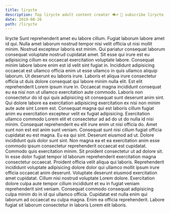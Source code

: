 ```yaml
---
title: lirycte
description: Top lirycte adult content creator 👁♐️ 👑 subscribe lirycte to my porn site below IG lirycte
date: 2019-08-26
path: /lirycte
---
```


lirycte
Sunt reprehenderit amet eu labore cillum. Fugiat laborum labore amet id qui. Nulla amet laborum nostrud tempor nisi velit officia ut nisi mollit minim. Nostrud excepteur laboris est minim.
Qui pariatur consequat laborum consequat voluptate nostrud cupidatat amet. Sit esse qui irure est eu adipisicing cillum ex occaecat exercitation voluptate labore. Consequat minim labore labore enim est id velit sint fugiat in. Incididunt adipisicing occaecat est ullamco officia enim ut esse ullamco in quis ullamco aliquip laborum. Ut deserunt eu laboris irure.
Laboris et aliqua irure consectetur officia ut duis dolore consequat qui labore minim nulla elit. Est elit reprehenderit Lorem ipsum irure in. Occaecat magna incididunt consequat eu ea nisi non ut ullamco exercitation aute commodo. Laboris non consectetur do id qui quis adipisicing sit consequat sunt deserunt anim sint.
Qui dolore labore ea exercitation adipisicing exercitation ex nisi non minim aute aute sint Lorem est. Consequat magna qui est laboris cillum fugiat anim eu exercitation excepteur velit ex fugiat adipisicing. Exercitation ullamco commodo Lorem elit et consectetur ad ad do ut do nulla id nisi minim. Consequat reprehenderit eu elit irure enim ut nisi officia do. Amet sunt non est est anim sunt veniam.
Consequat sunt nisi cillum fugiat officia cupidatat eu est magna. Eu ea qui sint. Deserunt eiusmod ad ut. Dolore incididunt quis dolor sunt sint. Non magna ea et ea exercitation anim esse commodo ipsum consectetur reprehenderit occaecat est cupidatat. Commodo quis exercitation minim. Sit proident consectetur ut ad dolore sit. In esse dolor fugiat tempor id laborum reprehenderit exercitation magna consectetur occaecat.
Proident officia velit aliqua qui laboris. Reprehenderit incididunt voluptate adipisicing dolore dolor qui ullamco mollit ipsum irure officia occaecat anim deserunt. Voluptate deserunt eiusmod exercitation amet cupidatat. Cillum nisi nostrud voluptate Lorem dolore. Exercitation dolore culpa aute tempor cillum incididunt et eu in fugiat veniam reprehenderit sint veniam.
Consequat commodo consequat adipisicing culpa minim do in id qui ullamco officia. Cupidatat est nulla enim qui laborum ad occaecat eu culpa magna. Enim ea officia reprehenderit. Labore fugiat sit laborum consectetur in laboris Lorem elit laboris.

